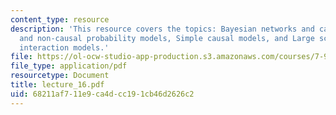 ```yaml
---
content_type: resource
description: 'This resource covers the topics: Bayesian networks and causality, Causal
  and non-causal probability models, Simple causal models, and Large scale molecular
  interaction models.'
file: https://ol-ocw-studio-app-production.s3.amazonaws.com/courses/7-90j-computational-functional-genomics-spring-2005/68211af711e9ca4dcc191cb46d2626c2_lecture_16.pdf
file_type: application/pdf
resourcetype: Document
title: lecture_16.pdf
uid: 68211af7-11e9-ca4d-cc19-1cb46d2626c2
---
```

